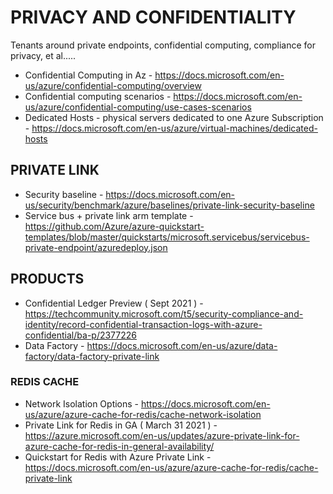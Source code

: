 # PRIVACY AND CONFIDENTIALITY

Tenants around private endpoints, confidential computing, compliance for privacy, et al.....

* Confidential Computing in Az - https://docs.microsoft.com/en-us/azure/confidential-computing/overview 
* Confidential computing scenarios - https://docs.microsoft.com/en-us/azure/confidential-computing/use-cases-scenarios
* Dedicated Hosts - physical servers dedicated to one Azure Subscription - https://docs.microsoft.com/en-us/azure/virtual-machines/dedicated-hosts

## PRIVATE LINK

* Security baseline - https://docs.microsoft.com/en-us/security/benchmark/azure/baselines/private-link-security-baseline
* Service bus + private link arm template - https://github.com/Azure/azure-quickstart-templates/blob/master/quickstarts/microsoft.servicebus/servicebus-private-endpoint/azuredeploy.json

## PRODUCTS

* Confidential Ledger Preview ( Sept 2021 ) - https://techcommunity.microsoft.com/t5/security-compliance-and-identity/record-confidential-transaction-logs-with-azure-confidential/ba-p/2377226
* Data Factory - https://docs.microsoft.com/en-us/azure/data-factory/data-factory-private-link

### REDIS CACHE

* Network Isolation Options - https://docs.microsoft.com/en-us/azure/azure-cache-for-redis/cache-network-isolation
* Private Link for Redis in GA ( March 31 2021 ) - https://azure.microsoft.com/en-us/updates/azure-private-link-for-azure-cache-for-redis-in-general-availability/
* Quickstart for Redis with Azure Private Link - https://docs.microsoft.com/en-us/azure/azure-cache-for-redis/cache-private-link
